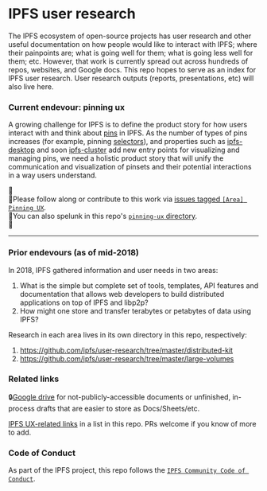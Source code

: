 # IPFS user research 

The IPFS ecosystem of open-source projects has user research and other useful documentation on how people would like to interact with IPFS; where their painpoints are; what is going well for them; what is going less well for them; etc. However, that work is currently spread out across hundreds of repos, websites, and Google docs. This repo hopes to serve as an index for IPFS user research. User research outputs (reports, presentations, etc) will also live here.

### Current endevour: pinning ux

A growing challenge for IPFS is to define the product story for how users interact with and think about [pins](https://docs.ipfs.io/guides/concepts/pinning/) in IPFS. As the number of types of pins increases (for example, pinning [selectors](https://github.com/ipld/specs/blob/master/selectors/selectors.md)), and properties such as [ipfs-desktop](https://github.com/ipfs-shipyard/ipfs-desktop/) and soon [ipfs-cluster](https://cluster.ipfs.io/) add new entry points for visualizing and managing pins, we need a holistic product story that will unify the communication and visualization of pinsets and their potential interactions in a way users understand.

📌  
📌Please follow along or contribute to this work via [issues tagged `[Area] Pinning UX`](https://github.com/ipfs/user-research/issues?q=is%3Aissue+is%3Aopen+label%3A%22%5BArea%5D+Pinning+UX%22).  
📌You can also spelunk in this repo's [`pinning-ux` directory](/pinning-ux).   
📌    

---

### Prior endevours (as of mid-2018)

In 2018, IPFS gathered information and user needs in two areas:

1. What is the simple but complete set of tools, templates, API features and documentation that allows web developers to build distributed applications on top of IPFS and libp2p?
1. How might one store and transfer terabytes or petabytes of data using IPFS?

Research in each area lives in its own directory in this repo, respectively:
1. https://github.com/ipfs/user-research/tree/master/distributed-kit
1. https://github.com/ipfs/user-research/tree/master/large-volumes

### Related links

🔒[Google drive](https://drive.google.com/drive/folders/1KbLl9TOV94Ud_jUP23e4ned1dtrLSsvp) for not-publicly-accessible documents or unfinished, in-process drafts that are easier to store as Docs/Sheets/etc.

[IPFS UX-related links](https://github.com/ipfs/user-research/blob/master/ipfs-ux-related-items.md) in a list in this repo. PRs welcome if you know of more to add.

### Code of Conduct

As part of the IPFS project, this repo follows the [`IPFS Community Code of Conduct`](https://github.com/ipfs/community/blob/master/code-of-conduct.md).
